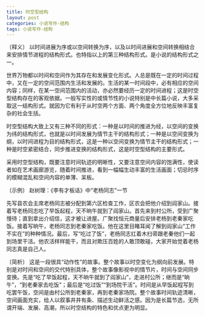 ```yaml
---
title: 时空型结构
layout: post
categories: 小说写作-结构
tags: 小说写作-结构
---
```


〔释义〕 以时间进展为序或以空间转换为序，以及以时间进展和空间转换相结合来安排情节进程的结构形式。也特指以上的第三种结构形式。是小说的结构形式之一。

世界万物都以时间和空间作为其存在和发展变化形式。人总是既在一定的时间过程中，又在一定的空间范围内生活和发展的。生活的某一时间段中，必有相应的空间内容；同样，在某一空间范围内的活动，亦必然要经历一定的时间进程；这是时空型结构存在的客观依据。一般写实性的或情节性的小说特别是中长篇小说，大多采取这一结构形式。就因为它有利于从时空两个方面、两个角度全方位地反映丰富复杂的社会生括。

时空型结构大致上又有三种不同的形式：一种是以时间的推进为经，以空间的变换为纬的结构形式，也就是以时间发展为情节主干的结构形式；一种是以空间变换为纲，以时间进程为目的结构形式，这是一种以空间变换为情节主干的结构形式；一种是时空紧密结合，同步推进变换的结构形式，这是时空型结构的主要形式。

采用时空型结构，既要注意时间轨迹的明晰性，又要注意空间内容的饱满性，使读者如在艺术画廊游览，随着时间推进，看到一幅幅生动丰富的生活画面；切忌时序的模糊混乱和空间内容的单薄、呆板。

〔示例〕 赵树理：《李有才板话》中“老杨同志”一节

先写县农会主席老杨同志被分配到第六区检查工作，区农会把他介绍到阎家山。接着写老杨同志吃了早饭起程，天不晌午就到了阎家山。首先来到村公所，受到广聚慢待；直到拿出介绍信，这才被让进屋。广聚找恒元商量后安排老杨到老秦家吃饭。接着写晌午，老杨同志到老秦家吃饭。他在这里目睹耳闻了解到阎家山“工作不实在”的种种情况。最后，写“吃过了饭”，老杨同志扛着木扫帚跟老秦他们一起到场里干活。他农活样样能干，而且对欺压百姓的人敢顶敢碰，大家开始觉着老杨同志真是自己人。

〔简析〕 这是一段很具“动作性”的故事。整个故事以时空变化为纲向前发展。特别是对时间和空间的交代特别具体，整个故事像影视中的情节片，时间与空间同步变换。先是“吃了早饭起程，天不晌午就到了阎家山”，走进村公所；继而是“晌午”，“到老秦家去吃饭”；最后是“吃过饭”“到场院干活”。时间是从早饭起程写到吃罢午饭，空间是由村公所到老秦家，再到老秦家场院。整个故事时间轨迹清晰，空间画面充实，给人以叙事井井有条、描述生动鲜活之感。因为是长篇节选，无所谓开端、发展、高潮，所以时空结构的特色和优点更为明显。 